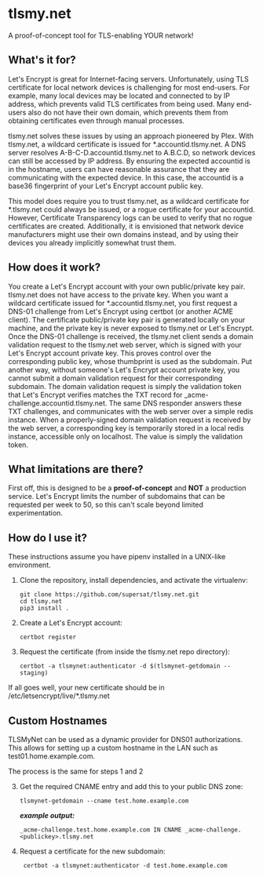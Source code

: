 # tlsmy.net

A proof-of-concept tool for TLS-enabling YOUR network!

## What's it for?

Let's Encrypt is great for Internet-facing servers. Unfortunately, using TLS
certificate for local network devices is challenging for most end-users. For
example, many local devices may be located and connected to by IP address,
which prevents valid TLS certificates from being used. Many end-users also do
not have their own domain, which prevents them from obtaining certificates
even through manual processes.

tlsmy.net solves these issues by using an approach pioneered by Plex. With
tlsmy.net, a wildcard certificate is issued for *.accountid.tlsmy.net. A DNS
server resolves A-B-C-D.accountid.tlsmy.net to A.B.C.D, so network devices can
still be accessed by IP address. By ensuring the expected accountid is in the
hostname, users can have reasonable assurance that they are communicating with
the expected device. In this case, the accountid is a base36 fingerprint of your
Let's Encrypt account public key.

This model does require you to trust tlsmy.net, as a wildcard certificate for
*.tlsmy.net could always be issued, or a rogue certificate for your accountid.
However, Certificate Transparency logs can be used to verify that no rogue
certificates are created. Additionally, it is envisioned that network device
manufacturers might use their own domains instead, and by using their devices
you already implicitly somewhat trust them.

## How does it work?

You create a Let's Encrypt account with your own public/private key pair.
tlsmy.net does not have access to the private key. When you want a wildcard
certificate issued for *.accountid.tlsmy.net, you first request a DNS-01
challenge from Let's Encrypt using certbot (or another ACME client). The
certificate public/private key pair is generated locally on your machine,
and the private key is never exposed to tlsmy.net or Let's Encrypt. Once the
DNS-01 challenge is received, the tlsmy.net client sends a domain validation
request to the tlsmy.net web server, which is signed with your Let's Encrypt
account private key. This proves control over the corresponding public key,
whose thumbprint is used as the subdomain. Put another way, without someone's
Let's Encrypt account private key, you cannot submit a domain validation request
for their corresponding subdomain. The domain validation request is simply the
validation token that Let's Encrypt verifies matches the TXT record for
_acme-challenge.accountid.tlsmy.net. The same DNS responder answers these TXT
challenges, and communicates with the web server over a simple redis instance.
When a properly-signed domain validation request is received by the web server,
a corresponding key is temporarily stored in a local redis instance, accessible
only on localhost. The value is simply the validation token.

## What limitations are there?

First off, this is designed to be a **proof-of-concept** and **NOT** a
production service. Let's Encrypt limits the number of subdomains that can be
requested per week to 50, so this can't scale beyond limited experimentation.

## How do I use it?

These instructions assume you have pipenv installed in a UNIX-like environment.

1) Clone the repository, install dependencies, and activate the virtualenv:
       
       git clone https://github.com/supersat/tlsmy.net.git
       cd tlsmy.net
       pip3 install .
       
2) Create a Let's Encrypt account:

       certbot register

3) Request the certificate (from inside the tlsmy.net repo directory):

       certbot -a tlsmynet:authenticator -d $(tlsmynet-getdomain --staging)

If all goes well, your new certificate should be in
/etc/letsencrypt/live/*.tlsmy.net

## Custom Hostnames

TLSMyNet can be used as a dynamic provider for DNS01 authorizations. This allows for setting up a custom hostname in the LAN such as test01.home.example.com. 

The process is the same for steps 1 and 2

3)  Get the required CNAME entry and add this to your public DNS zone: 

        tlsmynet-getdomain --cname test.home.example.com

    ***example output:***

        _acme-challenge.test.home.example.com IN CNAME _acme-challenge.<publickey>.tlsmy.net

4) Request a certificate for the new subdomain:

        certbot -a tlsmynet:authenticator -d test.home.example.com

